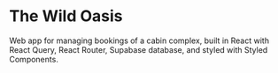 # The Wild Oasis

Web app for managing bookings of a cabin complex, built in React with React Query, React Router, Supabase database, and styled with Styled Components.
